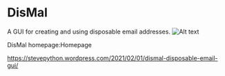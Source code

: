 # DisMal
A GUI for creating and using disposable email addresses.
![Alt text](https://i.postimg.cc/pXk2hhs0/dismal-screenshot-2w.png)

DisMal homepage:Homepage

https://stevepython.wordpress.com/2021/02/01/dismal-disposable-email-gui/
